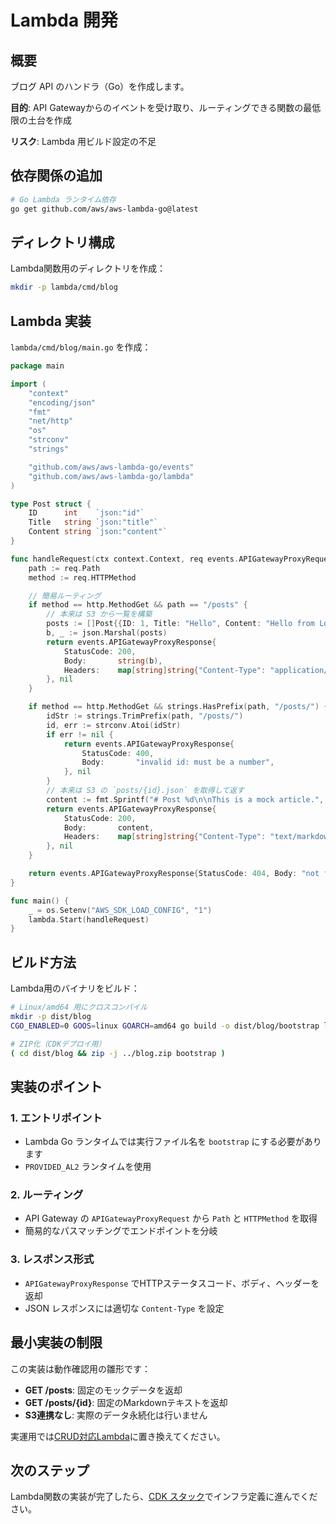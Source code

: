 # Lambda 開発

## 概要

ブログ API のハンドラ（Go）を作成します。

**目的**: API Gatewayからのイベントを受け取り、ルーティングできる関数の最低限の土台を作成

**リスク**: Lambda 用ビルド設定の不足

## 依存関係の追加

```bash
# Go Lambda ランタイム依存
go get github.com/aws/aws-lambda-go@latest
```

## ディレクトリ構成

Lambda関数用のディレクトリを作成：

```bash
mkdir -p lambda/cmd/blog
```

## Lambda 実装

`lambda/cmd/blog/main.go` を作成：

```go
package main

import (
	"context"
	"encoding/json"
	"fmt"
	"net/http"
	"os"
	"strconv"
	"strings"

	"github.com/aws/aws-lambda-go/events"
	"github.com/aws/aws-lambda-go/lambda"
)

type Post struct {
	ID      int    `json:"id"`
	Title   string `json:"title"`
	Content string `json:"content"`
}

func handleRequest(ctx context.Context, req events.APIGatewayProxyRequest) (events.APIGatewayProxyResponse, error) {
	path := req.Path
	method := req.HTTPMethod

	// 簡易ルーティング
	if method == http.MethodGet && path == "/posts" {
		// 本来は S3 から一覧を構築
		posts := []Post{{ID: 1, Title: "Hello", Content: "Hello from LocalStack"}}
		b, _ := json.Marshal(posts)
		return events.APIGatewayProxyResponse{
			StatusCode: 200,
			Body:       string(b),
			Headers:    map[string]string{"Content-Type": "application/json"},
		}, nil
	}

	if method == http.MethodGet && strings.HasPrefix(path, "/posts/") {
		idStr := strings.TrimPrefix(path, "/posts/")
		id, err := strconv.Atoi(idStr)
		if err != nil {
			return events.APIGatewayProxyResponse{
				StatusCode: 400,
				Body:       "invalid id: must be a number",
			}, nil
		}
		// 本来は S3 の `posts/{id}.json` を取得して返す
		content := fmt.Sprintf("# Post %d\n\nThis is a mock article.", id)
		return events.APIGatewayProxyResponse{
			StatusCode: 200,
			Body:       content,
			Headers:    map[string]string{"Content-Type": "text/markdown; charset=utf-8"},
		}, nil
	}

	return events.APIGatewayProxyResponse{StatusCode: 404, Body: "not found"}, nil
}

func main() {
	_ = os.Setenv("AWS_SDK_LOAD_CONFIG", "1")
	lambda.Start(handleRequest)
}
```

## ビルド方法

Lambda用のバイナリをビルド：

```bash
# Linux/amd64 用にクロスコンパイル
mkdir -p dist/blog
CGO_ENABLED=0 GOOS=linux GOARCH=amd64 go build -o dist/blog/bootstrap lambda/cmd/blog

# ZIP化（CDKデプロイ用）
( cd dist/blog && zip -j ../blog.zip bootstrap )
```

## 実装のポイント

### 1. エントリポイント

- Lambda Go ランタイムでは実行ファイル名を `bootstrap` にする必要があります
- `PROVIDED_AL2` ランタイムを使用

### 2. ルーティング

- API Gateway の `APIGatewayProxyRequest` から `Path` と `HTTPMethod` を取得
- 簡易的なパスマッチングでエンドポイントを分岐

### 3. レスポンス形式

- `APIGatewayProxyResponse` でHTTPステータスコード、ボディ、ヘッダーを返却
- JSON レスポンスには適切な `Content-Type` を設定

## 最小実装の制限

この実装は動作確認用の雛形です：

- **GET /posts**: 固定のモックデータを返却
- **GET /posts/{id}**: 固定のMarkdownテキストを返却
- **S3連携なし**: 実際のデータ永続化は行いません

実運用では[CRUD対応Lambda](../reference/crud-lambda.md)に置き換えてください。

## 次のステップ

Lambda関数の実装が完了したら、[CDK スタック](./05-cdk-stack.md)でインフラ定義に進んでください。
